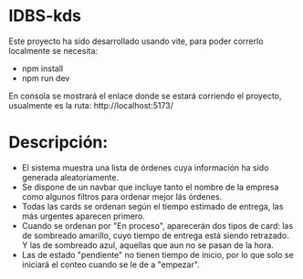 # IDBS-kds
Este proyecto ha sido desarrollado usando vite, para poder correrlo localmente se necesita:
- npm install
- npm run dev

En consola se mostrará el enlace donde se estará corriendo el proyecto, usualmente es la ruta: http://localhost:5173/

# Descripción:
- El sistema muestra una lista de órdenes cuya información ha sido generada aleatoriamente. 
- Se dispone de un navbar que incluye tanto el nombre de la empresa como algunos filtros para ordenar mejor lás órdenes.
- Todas las cards se ordenan según el tiempo estimado de entrega, las más urgentes aparecen primero.
- Cuando se ordenan por "En proceso", aparecerán dos tipos de card: las de sombreado amarillo, cuyo tiempo de entrega está siendo retrazado. Y las de sombreado azul, aquellas que aun no se pasan de la hora.
- Las de estado "pendiente" no tienen tiempo de inicio, por lo que solo se iniciará el conteo cuando se le de a "empezar".
